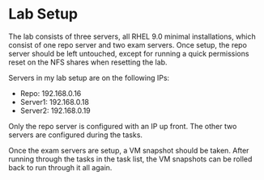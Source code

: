 # Lab Setup

The lab consists of three servers, all RHEL 9.0 minimal installations, which consist of one repo server and two exam servers. Once setup, the repo server should be left untouched, except for running a quick permissions reset on the NFS shares when resetting the lab.

Servers in my lab setup are on the following IPs:
- Repo: 192.168.0.16
- Server1: 192.168.0.18
- Server2: 192.168.0.19

Only the repo server is configured with an IP up front. The other two servers are configured during the tasks.

Once the exam servers are setup, a VM snapshot should be taken. After running through the tasks in the task list, the VM snapshots can be rolled back to run through it all again.
